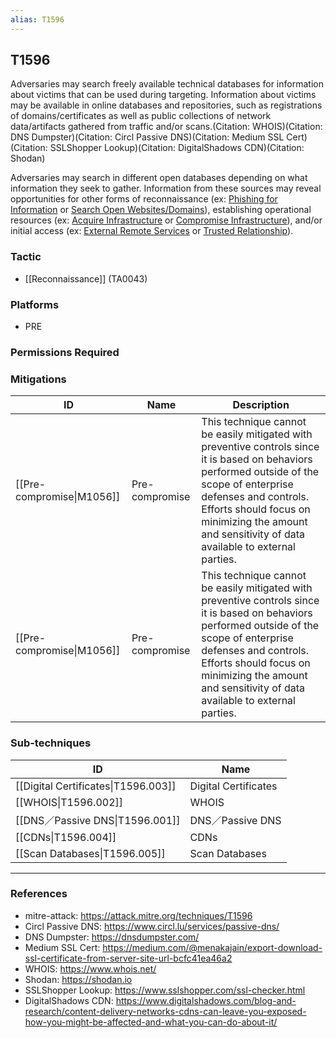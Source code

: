 ```yaml
---
alias: T1596
---
```


## T1596

Adversaries may search freely available technical databases for information about victims that can be used during targeting. Information about victims may be available in online databases and repositories, such as registrations of domains/certificates as well as public collections of network data/artifacts gathered from traffic and/or scans.(Citation: WHOIS)(Citation: DNS Dumpster)(Citation: Circl Passive DNS)(Citation: Medium SSL Cert)(Citation: SSLShopper Lookup)(Citation: DigitalShadows CDN)(Citation: Shodan)

Adversaries may search in different open databases depending on what information they seek to gather. Information from these sources may reveal opportunities for other forms of reconnaissance (ex: [Phishing for Information](https://attack.mitre.org/techniques/T1598) or [Search Open Websites/Domains](https://attack.mitre.org/techniques/T1593)), establishing operational resources (ex: [Acquire Infrastructure](https://attack.mitre.org/techniques/T1583) or [Compromise Infrastructure](https://attack.mitre.org/techniques/T1584)), and/or initial access (ex: [External Remote Services](https://attack.mitre.org/techniques/T1133) or [Trusted Relationship](https://attack.mitre.org/techniques/T1199)).


### Tactic
- [[Reconnaissance]] (TA0043)

### Platforms
- PRE

### Permissions Required

### Mitigations

| ID | Name | Description |
| --- | --- | --- |
| [[Pre-compromise\|M1056]] | Pre-compromise | This technique cannot be easily mitigated with preventive controls since it is based on behaviors performed outside of the scope of enterprise defenses and controls. Efforts should focus on minimizing the amount and sensitivity of data available to external parties. |
| [[Pre-compromise\|M1056]] | Pre-compromise | This technique cannot be easily mitigated with preventive controls since it is based on behaviors performed outside of the scope of enterprise defenses and controls. Efforts should focus on minimizing the amount and sensitivity of data available to external parties. |

### Sub-techniques

| ID | Name |
| --- | --- |
| [[Digital Certificates\|T1596.003]] | Digital Certificates |
| [[WHOIS\|T1596.002]] | WHOIS |
| [[DNS／Passive DNS\|T1596.001]] | DNS／Passive DNS |
| [[CDNs\|T1596.004]] | CDNs |
| [[Scan Databases\|T1596.005]] | Scan Databases |


---
### References

- mitre-attack: https://attack.mitre.org/techniques/T1596
- Circl Passive DNS: https://www.circl.lu/services/passive-dns/
- DNS Dumpster: https://dnsdumpster.com/
- Medium SSL Cert: https://medium.com/@menakajain/export-download-ssl-certificate-from-server-site-url-bcfc41ea46a2
- WHOIS: https://www.whois.net/
- Shodan: https://shodan.io
- SSLShopper Lookup: https://www.sslshopper.com/ssl-checker.html
- DigitalShadows CDN: https://www.digitalshadows.com/blog-and-research/content-delivery-networks-cdns-can-leave-you-exposed-how-you-might-be-affected-and-what-you-can-do-about-it/
